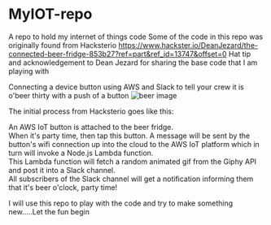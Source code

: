 # MyIOT-repo
A repo to hold my internet of things code
Some of the code in this repo was originally found from Hacksterio https://www.hackster.io/DeanJezard/the-connected-beer-fridge-853b27?ref=part&ref_id=13747&offset=0
Hat tip and acknowledgement to Dean Jezard for sharing the base code that I am playing with


Connecting a device button using AWS and Slack to tell your crew it is o'beer thirty with a push of a button
![beer image](https://hackster.imgix.net/uploads/image/file/115892/ConnectedBeerFridge_Icons.png?w=1280&h=960&fit=max)

The initial process from Hacksterio goes like this:  

An AWS IoT button is attached to the beer fridge.  
When it's party time, then tap this button.  A message will be sent by the button's wifi connection up into the cloud to the AWS IoT platform which in turn will invoke a Node.js Lambda function.  
This Lambda function will fetch a random animated gif from the Giphy API and post it into a Slack channel.  
All subscribers of the Slack channel will get a notification informing them that it's beer o'clock, party time!

I will use this repo to play with the code and try to make something new.....Let the fun begin

